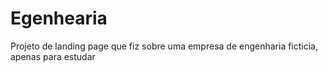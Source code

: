 # Egenhearia
 Projeto de landing page que fiz sobre uma empresa de engenharia ficticia, apenas para estudar
